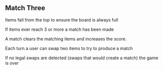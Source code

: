 ## Match Three

Items fall from the top to ensure the board is always full

If items ever reach 3 or more a match has been made

A match clears the matching items and increases the score.

Each turn a user can swap two items to try to produce a match

If no legal swaps are detected (swaps that would create a match) the game is over